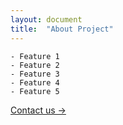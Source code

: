 ```yaml
---
layout: document
title:  "About Project"
---
```


    - Feature 1
    - Feature 2
    - Feature 3
    - Feature 4
    - Feature 5
[Contact us &rarr;](contact.html)
